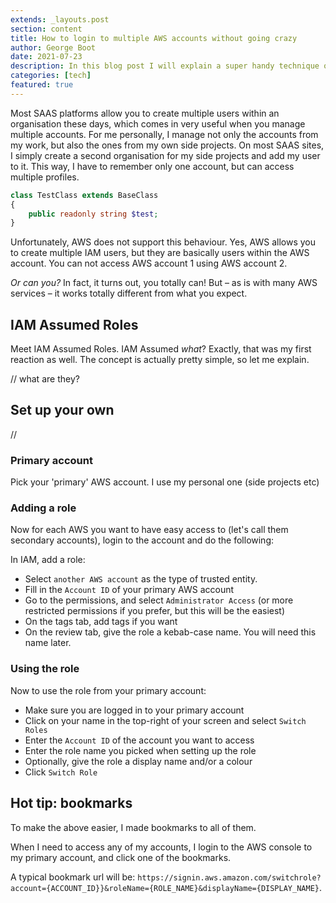 ```yaml
---
extends: _layouts.post
section: content
title: How to login to multiple AWS accounts without going crazy
author: George Boot
date: 2021-07-23
description: In this blog post I will explain a super handy technique on how to organise access to multiple AWS accounts.
categories: [tech]
featured: true
---
```


Most SAAS platforms allow you to create multiple users within an organisation these days, which comes in very useful when you manage multiple accounts. For me personally, I manage not only the accounts from my work, but also the ones from my own side projects. On most SAAS sites, I simply create a second organisation for my side projects and add my user to it. This way, I have to remember only one account, but can access multiple profiles.


```php
class TestClass extends BaseClass
{
    public readonly string $test;
}
```

Unfortunately, AWS does not support this behaviour. Yes, AWS allows you to create multiple IAM users, but they are basically users within the AWS account. You can not access AWS account 1 using AWS account 2.

*Or can you?* In fact, it turns out, you totally can! But – as is with many AWS services – it works totally different from what you expect.

## IAM Assumed Roles
Meet IAM Assumed Roles. IAM Assumed *what*? Exactly, that was my first reaction as well. The concept is actually pretty simple, so let me explain.

// what are they?

## Set up your own
//

### Primary account

Pick your 'primary' AWS account. I use my personal one (side projects etc)

### Adding a role
Now for each AWS you want to have easy access to (let's call them secondary accounts), login to the account and do the following:

In IAM, add a role:
- Select `another AWS account` as the type of trusted entity.
- Fill in the `Account ID` of your primary AWS account
- Go to the permissions, and select `Administrator Access` (or more restricted permissions if you prefer, but this will be the easiest)
- On the tags tab, add tags if you want
- On the review tab, give the role a kebab-case name. You will need this name later.

### Using the role
Now to use the role from your primary account:
- Make sure you are logged in to your primary account
- Click on your name in the top-right of your screen and select `Switch Roles`
- Enter the `Account ID` of the account you want to access
- Enter the role name you picked when setting up the role
- Optionally, give the role a display name and/or a colour
- Click `Switch Role`

## Hot tip: bookmarks
To make the above easier, I made bookmarks to all of them.

When I need to access any of my accounts, I login to the AWS console to my primary account, and click one of the bookmarks.

A typical bookmark url will be: `https://signin.aws.amazon.com/switchrole?account={ACCOUNT_ID}}&roleName={ROLE_NAME}&displayName={DISPLAY_NAME}`.